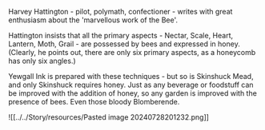 Harvey Hattington - pilot, polymath, confectioner - writes with great enthusiasm about the 'marvellous work of the Bee'.

Hattington insists that all the primary aspects - Nectar, Scale, Heart, Lantern, Moth, Grail - are possessed by bees and expressed in honey. (Clearly, he points out, there are only six primary aspects, as a honeycomb has only six angles.)

Yewgall Ink is prepared with these techniques - but so is Skinshuck Mead, and only Skinshuck requires honey. Just as any beverage or foodstuff can be improved with the addition of honey, so any garden is improved with the presence of bees. Even those bloody Blomberende.

![[../../Story/resources/Pasted image 20240728201232.png]]